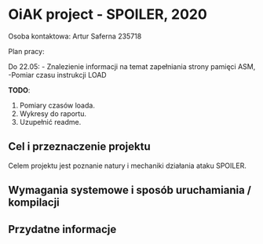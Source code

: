 # OiAK project - SPOILER, 2020

Osoba kontaktowa: Artur Saferna 235718



Plan pracy:

Do 22.05: - Znalezienie informacji na temat zapełniania strony pamięci  ASM, -Pomiar czasu instrukcji LOAD

**TODO**:
1. Pomiary czasów loada.
2. Wykresy do raportu.
3. Uzupełnić readme.


Cel i przeznaczenie projektu
--------

Celem projektu jest poznanie natury i mechaniki działania ataku SPOILER. 

Wymagania systemowe i sposób uruchamiania / kompilacji
--------


Przydatne informacje
--------
